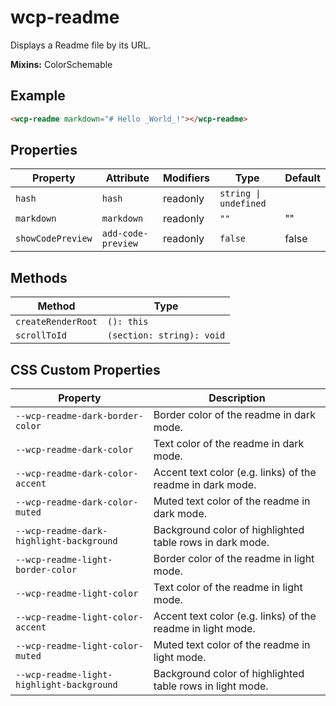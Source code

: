 # wcp-readme

Displays a Readme file by its URL.

**Mixins:** ColorSchemable

## Example

```html
<wcp-readme markdown="# Hello _World_!"></wcp-readme>
```

## Properties

| Property          | Attribute          | Modifiers | Type                  | Default |
|-------------------|--------------------|-----------|-----------------------|---------|
| `hash`            | `hash`             | readonly  | `string \| undefined` |         |
| `markdown`        | `markdown`         | readonly  | `""`                  | ""      |
| `showCodePreview` | `add-code-preview` | readonly  | `false`               | false   |

## Methods

| Method             | Type                      |
|--------------------|---------------------------|
| `createRenderRoot` | `(): this`                |
| `scrollToId`       | `(section: string): void` |

## CSS Custom Properties

| Property                                  | Description                                      |
|-------------------------------------------|--------------------------------------------------|
| `--wcp-readme-dark-border-color`          | Border color of the readme in dark mode.         |
| `--wcp-readme-dark-color`                 | Text color of the readme in dark mode.           |
| `--wcp-readme-dark-color-accent`          | Accent text color (e.g. links) of the readme in dark mode. |
| `--wcp-readme-dark-color-muted`           | Muted text color of the readme in dark mode.     |
| `--wcp-readme-dark-highlight-background`  | Background color of highlighted table rows in dark mode. |
| `--wcp-readme-light-border-color`         | Border color of the readme in light mode.        |
| `--wcp-readme-light-color`                | Text color of the readme in light mode.          |
| `--wcp-readme-light-color-accent`         | Accent text color (e.g. links) of the readme in light mode. |
| `--wcp-readme-light-color-muted`          | Muted text color of the readme in light mode.    |
| `--wcp-readme-light-highlight-background` | Background color of highlighted table rows in light mode. |
